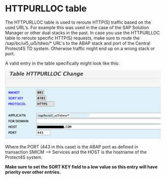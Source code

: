 # HTTPURLLOC table

The HTTPURLLOC table is used to reroute HTTP(S) traffic based on the used URL's. For example this was used in the case of the SAP Solution Manager or other dual stacks in the past. In case you use the HTTPURLLOC table to reroute specific HTTP(S) requests, make sure to route the /sap/bc/ui5\_ui5/tdwo/\* URL's to the ABAP stack and port of the Central Protect4S TD system. Otherwise traffic might end up on a wrong stack or port.

A valid entry in the table specifically might look like this:

![](<../../.gitbook/assets/image (63).png>)

Where the PORT (443 in this case) is the ABAP port as defined in transaction SMICM --> Services and the HOST is the hostname of the Protect4S system.

**Make sure to set the SORT KEY field to a low value so this entry will have priority over other entries.**
